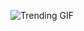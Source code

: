![Trending GIF](https://media2.giphy.com/media/v1.Y2lkPThiYjIxNzcybWFxcWk0ejg0dDhtemF2YmhueHBhM2pwc2tsNGE0NTZlaGNpNmczayZlcD12MV9naWZzX3NlYXJjaCZjdD1n/wQAbcl6iDnawokpLj9/giphy.gif)

